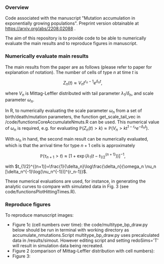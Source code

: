 ### Overview
Code associated with the manuscript "Mutation accumulation in exponentially growing
populations". Preprint version obtainable at https://arxiv.org/abs/2208.02088 . 

The aim of this repository is to provide code to be able to numerically evaluate the main results and to reproduce figures in manuscript.

### Numerically evaluate main results
The main results from the paper are as follows (please refer to paper for explanation of notation). The number of cells of type $n$ at time $t$ is 

```math
Z_n(t)\approx V_n t^{r_n-1}e^{\delta_n t},
```
where $V_n$ is Mittag-Leffler distributed with tail parameter  $\lambda_1/\delta_n$, and scale parameter $\omega_n$. 

In R, to numerically evaluating the scale parameter $\omega_n$ from a set of birth/death/mutation parameters, the function get_scale_tail_vec in /code/functionsCoreAccumulateNmuts.R can be used. This numerical value of $\omega_n$ is required, e.g. for evaluating $\mathbb{P}(Z_n(t)>k) \approx \mathbb{P}(V_n > k t^{1-r_n}e^{-\delta_n t})$. 

With $\omega_n$ in hand, the second main result can be numerically evaluated, which is that the arrival time for type $n+1$ cells is approximately 
```math 
\mathbb{P}(\tau_{n+1} >t) \approx \left[1+ \exp\left(\lambda_1 (t-t_{1/2}^{(n+1)})\right)\right]^{-1},
```
with $t_{1/2}^{(n+1)}=\frac{1}{\delta_n}\log\frac{\delta_n}{\omega_n \nu_n [\delta_n^{-1}\log(\nu_n^{-1})]^{r_n-1}}$.

These numerical evaluations are used, for instance, in generating the analytic curves to compare with simulated data in Fig. 3 (see code/functionsPlotHittingTimes.R).


### Reproduce figures
To reproduce manuscript images:
* Figure 1c (cell numbers over time): the code/multitype_bp_draw.py below should be run in terminal with working directory as accumulate_nmutations.Script multitype_bp_draw.py uses precalculated data in /results/simout. However editing script and setting redoSims='T' will result in simulation data being recreated.
* Figure 2 (comparison of Mittag-Leffler distribution with cell numbers):
* Figure 3: 

